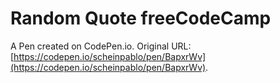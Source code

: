 # Random Quote freeCodeCamp

A Pen created on CodePen.io. Original URL: [https://codepen.io/scheinpablo/pen/BapxrWv](https://codepen.io/scheinpablo/pen/BapxrWv).


